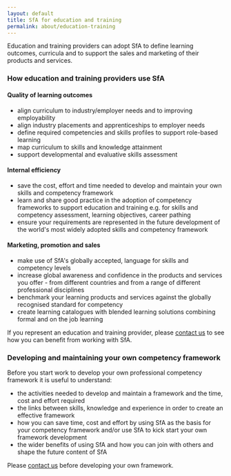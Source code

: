 ```yaml
---
layout: default
title: SfA for education and training
permalink: about/education-training
---
```

Education and training providers can adopt SfA to define learning outcomes, curricula and to support the sales and marketing of their products and services.

### How education and training providers use SfA

#### Quality of learning outcomes

* align curriculum to industry/employer needs and to improving employability
* align industry placements and apprenticeships to employer needs
* define required competencies and skills profiles to support role-based learning
* map curriculum to skills and knowledge attainment
* support developmental and evaluative skills assessment

#### Internal efficiency

* save the cost, effort and time needed to develop and maintain your own skills and competency framework
* learn and share good practice in the adoption of competency frameworks to support education and training e.g. for skills and competency assessment, learning objectives, career pathing
* ensure your requirements are represented in the future development of the world's most widely adopted skills and competency framework

#### Marketing, promotion and sales

* make use of SfA's globally accepted, language for skills and competency levels
* increase global awareness and confidence in the products and services you offer - from different countries and from a range of different professional disciplines
* benchmark your learning products and services against the globally recognised standard for competency
* create learning catalogues with blended learning solutions combining formal and on the job learning

If you represent an education and training provider, please <a href="{{ '/join-us'| relative_url }}">contact us</a> to see how you can benefit from working with SfA.

### Developing and maintaining your own competency framework

Before you start work to develop your own professional competency framework it is useful to understand:

* the activities needed to develop and maintain a framework and the time, cost and effort required
* the links between skills, knowledge and experience in order to create an effective framework
* how you can save time, cost and effort by using SfA as the basis for your competency framework and/or use SfA to kick start your own framework development
* the wider benefits of using SfA and how you can join with others and shape the future content of SfA

Please <a href="{{ '/join-us'| relative_url }}">contact us</a> before developing your own framework.
